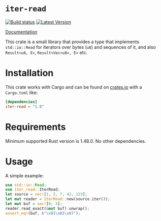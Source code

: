 `iter-read`
===========

[![Build status](https://img.shields.io/github/actions/workflow/status/birkenfeld/iter-read/main.yml?branch=master&logo=github&style=)](https://github.com/birkenfeld/iter-read/actions)
[![Latest Version](https://img.shields.io/crates/v/iter-read.svg)](https://crates.io/crates/iter-read)

[Documentation](https://docs.rs/iter-read)

This crate is a small library that provides a type that implements
`std::io::Read` for iterators over bytes (`u8`) and sequences of it, and also
`Result<u8, E>`, `Result<Vec<u8>, E>` etc.

Installation
============

This crate works with Cargo and can be found on
[crates.io](https://crates.io/crates/iter-read) with a `Cargo.toml` like:

```toml
[dependencies]
iter-read = "1.0"
```

Requirements
============

Minimum supported Rust version is 1.48.0.  No other dependencies.

Usage
=====

A simple example:

```rust
use std::io::Read;
use iter_read::IterRead;
let source = vec![1, 2, 7, 42, 123];
let mut reader = IterRead::new(source.iter());
let mut buf = vec![0; 3];
reader.read_exact(&mut buf).unwrap();
assert_eq!(buf, b"\x01\x02\x07");
```

